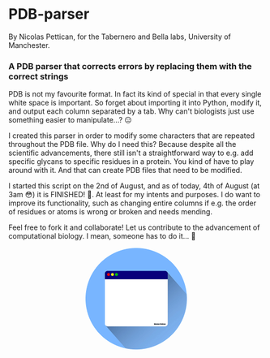 # PDB-parser

By Nicolas Pettican, for the Tabernero and Bella labs, University of Manchester.

### A PDB parser that corrects errors by replacing them with the correct strings

PDB is not my favourite format. In fact its kind of special in that every single white space is important. So forget about importing it into Python, modify it, and output each column separated by a tab.
Why can't biologists just use something easier to manipulate...? :expressionless:

I created this parser in order to modify some characters that are repeated throughout the PDB file. Why do I need this? Because despite all the scientific advancements, there still isn't a straightforward way to e.g. add specific glycans to specific residues in a protein. You kind of have to play around with it. And that can create PDB files that need to be modified. 

I started this script on the 2nd of August, and as of today, 4th of August (at 3am :flushed:) it is FINISHED! :punch:. At least for my intents and purposes. I do want to improve its functionality, such as changing entire columns if e.g. the order of residues or atoms is wrong or broken and needs mending.

Feel free to fork it and collaborate! Let us contribute to the advancement of computational biology. I mean, someone has to do it... :metal:

<center><a href="https://github.com/nickpettican/PDB-parse/blob/master/PDBparser.py"><img src="https://raw.githubusercontent.com/nickpettican/SparkzLab/master/img/code_white_small.gif" style="width: 40%; -moz-border-radius: 128px; border-radius: 50%; height: auto; -webkit-border-radius: 50%;"></img></a></center>
